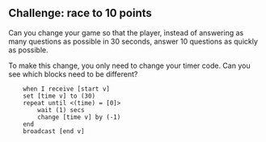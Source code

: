 ## Challenge: race to 10 points
Can you change your game so that the player, instead of answering as many questions as possible in 30 seconds, answer 10 questions as quickly as possible.

To make this change, you only need to change your timer code. Can you see which blocks need to be different?

```blocks3
	when I receive [start v]
	set [time v] to (30)
	repeat until <(time) = [0]>
		wait (1) secs
		change [time v] by (-1)
	end
	broadcast [end v]
```
